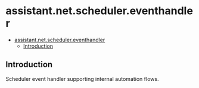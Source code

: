 ﻿# assistant.net.scheduler.eventhandler

- [assistant.net.scheduler.eventhandler](#assistantnetschedulereventhandler)
  - [Introduction](#introduction)

## Introduction

Scheduler event handler supporting internal automation flows.
